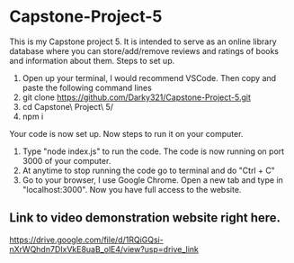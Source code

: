 # Capstone-Project-5
This is my Capstone project 5.
It is intended to serve as an online library database where you can store/add/remove reviews and ratings of books and information about them.
Steps to set up.
1. Open up your terminal, I would recommend VSCode. Then copy and paste the following command lines
2. git clone https://github.com/Darky321/Capstone-Project-5.git
3. cd Capstone\ Project\ 5/
4. npm i

Your code is now set up. Now steps to run it on your computer. 
1. Type "node index.js" to run the code. The code is now running on port 3000 of your computer.
2. At anytime to stop running the code go to terminal and do "Ctrl + C"
3. Go to your browser, I use Google Chrome. Open a new tab and type in "localhost:3000".
Now you have full access to the website.

## Link to video demonstration website right here.
https://drive.google.com/file/d/1RQiGQsi-nXrWQhdn7DIxVkE8uaB_olE4/view?usp=drive_link
